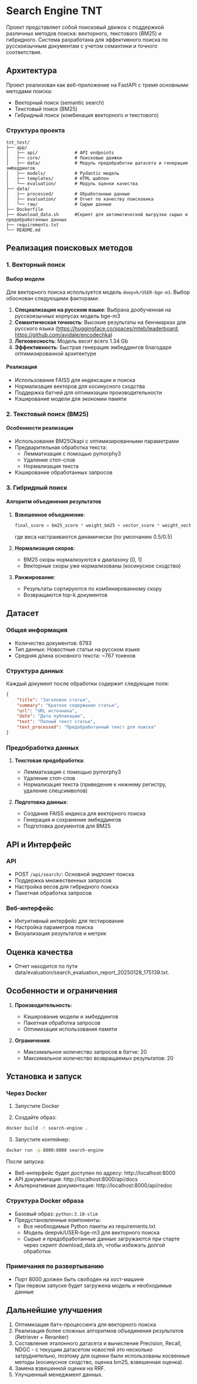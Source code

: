 # Search Engine TNT

Проект представляет собой поисковый движок с поддержкой различных методов поиска: векторного, текстового (BM25) и гибридного. Система разработана для эффективного поиска по русскоязычным документам с учетом семантики и точного соответствия.

## Архитектура

Проект реализован как веб-приложение на FastAPI с тремя основными методами поиска:
- Векторный поиск (semantic search)
- Текстовый поиск (BM25)
- Гибридный поиск (комбинация векторного и текстового)

### Структура проекта
```
tnt_test/
├── app/
│   ├── api/              # API endpoints
│   ├── core/             # Поисковые движки
│   ├── data/             # Модуль предобработки датасета и генерации эмбеддингов
│   ├── models/           # Pydantic модель
│   ├── templates/        # HTML шаблон
│   └── evaluation/       # Модуль оценки качества
├── data/
│   ├── processed/        # Обработанные данные
│   ├── evaluation/       # Отчет по качеству поисковика
│   └── raw/              # Сырые данные
├── Dockerfile
├── download_data.sh      #Скрипт для автоматической выгрузки сырых и предобработанных данных
├── requirements.txt
└── README.md
```

## Реализация поисковых методов

### 1. Векторный поиск

#### Выбор модели
Для векторного поиска используется модель `deepvk/USER-bge-m3`. Выбор обоснован следующими факторами:

1. **Специализация на русском языке**: Выбрана дообученная на русскоязычных корпусах модель bge-m3
2. **Семантическая точность**: Высокие результаты на бенчмарках для русского языка (https://huggingface.co/spaces/mteb/leaderboard, https://github.com/avidale/encodechka)
3. **Легковесность**: Модель весит всего 1.34 Gb
4. **Эффективность**: Быстрая генерация эмбеддингов благодаря оптимизированной архитектуре

#### Реализация
- Использование FAISS для индексации и поиска
- Нормализация векторов для косинусного сходства
- Поддержка батчей для оптимизации производительности
- Кэширование модели для экономии памяти

### 2. Текстовый поиск (BM25)

#### Особенности реализации
- Использование BM25Okapi с оптимизированными параметрами
- Предварительная обработка текста:
  - Лемматизация с помощью pymorphy3
  - Удаление стоп-слов
  - Нормализация текста
- Кэширование обработанных запросов

### 3. Гибридный поиск

#### Алгоритм объединения результатов
1. **Взвешенное объединение**:
   ```python
   final_score = bm25_score * weight_bm25 + vector_score * weight_vector
   ```
   где веса настраиваются динамически (по умолчанию 0.5/0.5)

2. **Нормализация скоров**:
   - BM25 скоры нормализуются к диапазону [0, 1]
   - Векторные скоры уже нормализованы (косинусное сходство)

3. **Ранжирование**:
   - Результаты сортируются по комбинированному скору
   - Возвращаются top-k документов
   
## Датасет

### Общая информация
- Количество документов: 6793
- Тип данных: Новостные статьи на русском языке
- Средняя длина основного текста: ~767 токенов

### Структура данных
Каждый документ после обработки содержит следующие поля:
```json
{
    "title": "Заголовок статьи",
    "summary": "Краткое содержание статьи",
    "url": "URL источника",
    "date": "Дата публикации",
    "text": "Полный текст статьи",
    "text_processed": "Предобработанный текст для поиска"
}
```

### Предобработка данных

1. **Текстовая предобработка**:
   - Лемматизация с помощью pymorphy3
   - Удаление стоп-слов
   - Нормализация текста (приведение к нижнему регистру, удаление спецсимволов)

2. **Подготовка данных**:
   - Создание FAISS индекса для векторного поиска
   - Генерация и сохранение эмбеддингов
   - Подготовка документов для BM25

## API и Интерфейс

### API
- POST `/api/search/`: Основной эндпоинт поиска
- Поддержка множественных запросов
- Настройка весов для гибридного поиска
- Пакетная обработка запросов

### Веб-интерфейс
- Интуитивный интерфейс для тестирования
- Настройка параметров поиска
- Визуализация результатов и метрик

## Оценка качества

- Отчет находится по пути data/evaluation/search_evaluation_report_20250128_175139.txt.

## Особенности и ограничения

1. **Производительность**:
   - Кэширование модели и эмбеддингов
   - Пакетная обработка запросов
   - Оптимизация использования памяти

2. **Ограничения**:
   - Максимальное количество запросов в батче: 20
   - Максимальное количество возвращаемых результатов: 20

## Установка и запуск

### Через Docker

1. Запустите Docker

2. Создайте образ:
```bash
docker build -t search-engine .
```

3. Запустите контейнер:
```bash
docker run -p 8000:8000 search-engine
```

После запуска:
- Веб-интерфейс будет доступен по адресу: http://localhost:8000
- API документация: http://localhost:8000/api/docs
- Альтернативная документация: http://localhost:8000/api/redoc

### Структура Docker образа

- Базовый образ: `python:3.10-slim`
- Предустановленные компоненты:
  - Все необходимые Python пакеты из requirements.txt
  - Модель deepvk/USER-bge-m3 для векторного поиска
  - Сырые и предобработанные данные загружаются при старте через скрипт download_data.sh, чтобы избежать долгой обработки.

### Примечания по развертыванию

- Порт 8000 должен быть свободен на хост-машине
- При первом запуске будет загружена модель и необходимые данные


## Дальнейшие улучшения

1. Оптимизация батч-процессинга для векторного поиска
2. Реализация более сложных алгоритмов объединения результатов (Retriever + Reranker)
3. Составление эталонного датасета и вычисление Precision, Recall, NDGC - с текущим датасетом новостей это несколько затруднительно, поэтому для оценки были использованы косвенные методы (косинусное сходство, оценка bm25, взвешенная оценка).
4. Замена взвешенной оценки на RRF.
4. Улучшенный менеджмент данных.

